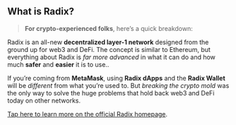 ## What is Radix?

> **For crypto-experienced folks**, here’s a quick breakdown:

Radix is an all-new **decentralized layer-1 network** designed from the ground up for web3 and DeFi. The concept is similar to Ethereum, but everything about Radix is _far more advanced_ in what it can do and how much **safer** and **easier** it is to use..

If you’re coming from **MetaMask**, using **Radix dApps** and the **Radix Wallet** will be _different_ from what you’re used to. But _breaking the crypto mold_ was the only way to solve the huge problems that hold back web3 and DeFi today on other networks.

[Tap here to learn more on the official Radix homepage](https://www.radixdlt.com).
